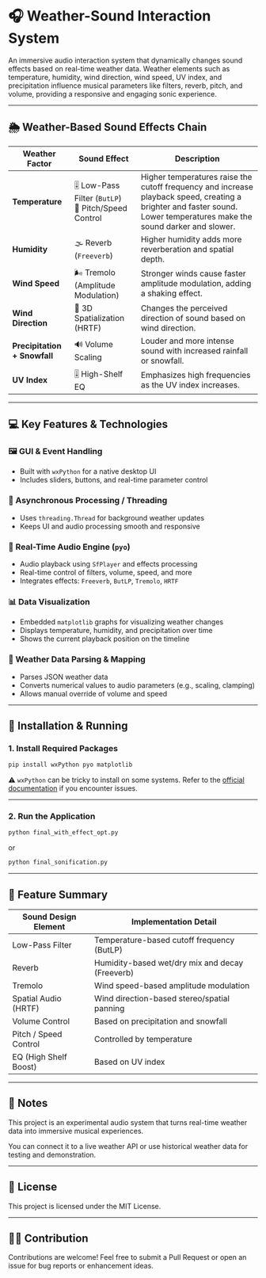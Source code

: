# 🎧 Weather-Sound Interaction System

An immersive audio interaction system that dynamically changes sound effects based on real-time weather data. Weather elements such as temperature, humidity, wind direction, wind speed, UV index, and precipitation influence musical parameters like filters, reverb, pitch, and volume, providing a responsive and engaging sonic experience.

---

## 🌦️ Weather-Based Sound Effects Chain

| Weather Factor       | Sound Effect                                | Description |
|----------------------|----------------------------------------------|-------------|
| **Temperature**       | 🎚 Low-Pass Filter (`ButLP`)<br>🎵 Pitch/Speed Control | Higher temperatures raise the cutoff frequency and increase playback speed, creating a brighter and faster sound. Lower temperatures make the sound darker and slower. |
| **Humidity**          | 🌫 Reverb (`Freeverb`)                        | Higher humidity adds more reverberation and spatial depth. |
| **Wind Speed**        | 🌬 Tremolo (Amplitude Modulation)            | Stronger winds cause faster amplitude modulation, adding a shaking effect. |
| **Wind Direction**    | 🧭 3D Spatialization (HRTF)                   | Changes the perceived direction of sound based on wind direction. |
| **Precipitation + Snowfall** | 🔊 Volume Scaling                        | Louder and more intense sound with increased rainfall or snowfall. |
| **UV Index**          | 🎚 High-Shelf EQ                              | Emphasizes high frequencies as the UV index increases. |

---

## 💻 Key Features & Technologies

### 🖼️ GUI & Event Handling
- Built with `wxPython` for a native desktop UI
- Includes sliders, buttons, and real-time parameter control

### 🔁 Asynchronous Processing / Threading
- Uses `threading.Thread` for background weather updates
- Keeps UI and audio processing smooth and responsive

### 🎵 Real-Time Audio Engine (`pyo`)
- Audio playback using `SfPlayer` and effects processing
- Real-time control of filters, volume, speed, and more
- Integrates effects: `Freeverb`, `ButLP`, `Tremolo`, `HRTF`

### 📊 Data Visualization
- Embedded `matplotlib` graphs for visualizing weather changes
- Displays temperature, humidity, and precipitation over time
- Shows the current playback position on the timeline

### 📁 Weather Data Parsing & Mapping
- Parses JSON weather data
- Converts numerical values to audio parameters (e.g., scaling, clamping)
- Allows manual override of volume and speed

---

## 🔧 Installation & Running

### 1. Install Required Packages

```bash
pip install wxPython pyo matplotlib
```

⚠️ `wxPython` can be tricky to install on some systems. Refer to the [official documentation](https://wxpython.org/pages/downloads/index.html) if you encounter issues.

---

### 2. Run the Application

```bash
python final_with_effect_opt.py
```
or

```bash
python final_sonification.py
```
---

## 🎯 Feature Summary

| Sound Design Element     | Implementation Detail                                 |
|--------------------------|--------------------------------------------------------|
| Low-Pass Filter          | Temperature-based cutoff frequency (ButLP)             |
| Reverb                   | Humidity-based wet/dry mix and decay (Freeverb)        |
| Tremolo                  | Wind speed-based amplitude modulation                  |
| Spatial Audio (HRTF)     | Wind direction-based stereo/spatial panning            |
| Volume Control           | Based on precipitation and snowfall                    |
| Pitch / Speed Control    | Controlled by temperature                              |
| EQ (High Shelf Boost)    | Based on UV index                                      |

---

## 📌 Notes

This project is an experimental audio system that turns real-time weather data into immersive musical experiences.

You can connect it to a live weather API or use historical weather data for testing and demonstration.

---

## 📜 License

This project is licensed under the MIT License.

---

## 🙋‍♀️ Contribution

Contributions are welcome! Feel free to submit a Pull Request or open an issue for bug reports or enhancement ideas.
